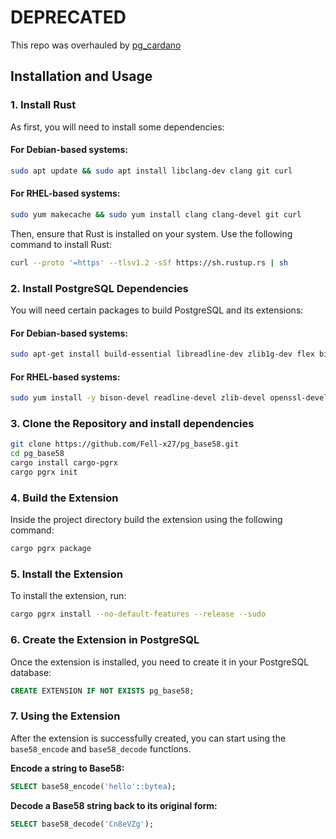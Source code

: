 # DEPRECATED
This repo was overhauled by [pg_cardano](https://github.com/cardano-community/pg_cardano)

## Installation and Usage

### 1. Install Rust

As first, you will need to install some dependencies:
#### For Debian-based systems:

```bash
sudo apt update && sudo apt install libclang-dev clang git curl
```

#### For RHEL-based systems:

```bash
sudo yum makecache && sudo yum install clang clang-devel git curl
```

Then, ensure that Rust is installed on your system. Use the following command to install Rust:

```bash
curl --proto '=https' --tlsv1.2 -sSf https://sh.rustup.rs | sh
```

### 2. Install PostgreSQL Dependencies

You will need certain packages to build PostgreSQL and its extensions:

#### For Debian-based systems:

```bash
sudo apt-get install build-essential libreadline-dev zlib1g-dev flex bison libxml2-dev libxslt-dev libssl-dev libxml2-utils xsltproc ccache pkg-config
```

#### For RHEL-based systems:

```bash
sudo yum install -y bison-devel readline-devel zlib-devel openssl-devel wget ccache && sudo yum groupinstall -y 'Development Tools'
```

### 3. Clone the Repository and install dependencies

```bash
git clone https://github.com/Fell-x27/pg_base58.git
cd pg_base58
cargo install cargo-pgrx
cargo pgrx init
```

### 4. Build the Extension

Inside the project directory build the extension using the following command:

```bash
cargo pgrx package
```

### 5. Install the Extension

To install the extension, run:

```bash
cargo pgrx install --no-default-features --release --sudo
```

### 6. Create the Extension in PostgreSQL

Once the extension is installed, you need to create it in your PostgreSQL database:

```sql
CREATE EXTENSION IF NOT EXISTS pg_base58;
```

### 7. Using the Extension

After the extension is successfully created, you can start using the `base58_encode` and `base58_decode` functions.

**Encode a string to Base58:**

```sql
SELECT base58_encode('hello'::bytea);
```

**Decode a Base58 string back to its original form:**

```sql
SELECT base58_decode('Cn8eVZg');
```
